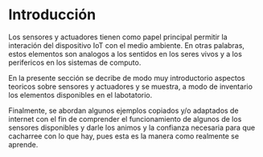 # Introducción

Los sensores y actuadores tienen como papel principal  permitir la interación del dispositivo IoT con el medio ambiente. En otras palabras, estos elementos son analogos a los sentidos en los seres vivos y a los perifericos en los sistemas de computo.

En la presente sección se decribe de modo muy introductorio aspectos teoricos sobre sensores y actuadores y se muestra, a modo de inventario los elementos disponibles en el labotatorio.

Finalmente, se abordan algunos ejemplos copiados y/o adaptados de internet con el fin de comprender el funcionamiento de algunos de los sensores disponibles y darle los animos y la confianza necesaria para que cacharree con lo que hay, pues esta es la manera como realmente se aprende.